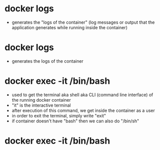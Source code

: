 # docker logs <container id>
- generates the "logs of the container" (log messages or output that the application generates while running inside the container)

# docker logs <container name>
- generates the logs of the container

# docker exec -it <container id> /bin/bash
- used to get the terminal aka shell aka CLI (command line interface) of the running docker container
- "it" is the interactive terminal
- after execution of this command, we get inside the container as a user
- in order to exit the terminal, simply write "exit"
- if container doesn't have "bash" then we can also do "/bin/sh" 

# docker exec -it <container name> /bin/bash